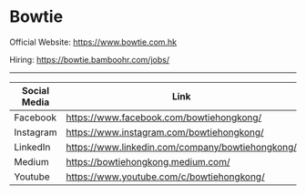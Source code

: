 # Bowtie

Official Website:
https://www.bowtie.com.hk

Hiring:
https://bowtie.bamboohr.com/jobs/

<hr />

Social Media | Link
---|---
Facebook | https://www.facebook.com/bowtiehongkong/
Instagram | https://www.instagram.com/bowtiehongkong/
LinkedIn | https://www.linkedin.com/company/bowtiehongkong/
Medium | https://bowtiehongkong.medium.com/
Youtube | https://www.youtube.com/c/bowtiehongkong/
